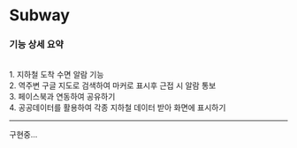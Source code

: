 # Subway

<h3>기능 상세 요약</h3>  <br/>
1. 지하철 도착 수면 알람 기능 <br/>
2. 역주변 구글 지도로 검색하여 마커로 표시후 근접 시 알람 통보 <br/>
3. 페이스북과 연동하여 공유하기 <br/>
4. 공공데이터를 활용하여 각종 지하철 데이터 받아 화면에 표시하기 <br/>
<hr>
구현중...
